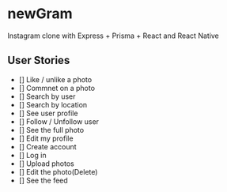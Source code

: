 # newGram
Instagram clone with Express + Prisma + React and React Native


## User Stories

- [] Like / unlike a photo
- [] Commnet on a photo
- [] Search by user
- [] Search by location
- [] See user profile
- [] Follow / Unfollow user
- [] See the full photo
- [] Edit my profile
- [] Create account
- [] Log in
- [] Upload photos
- [] Edit the photo(Delete)
- [] See the feed
